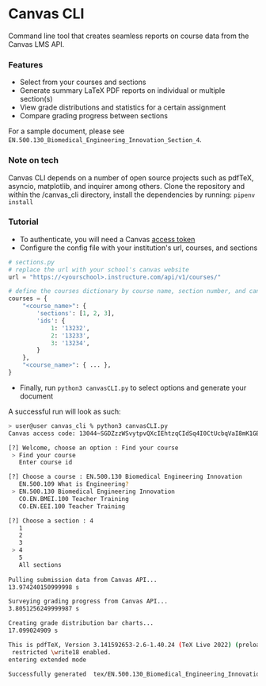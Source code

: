 # Canvas CLI

Command line tool that creates seamless reports on course data from the Canvas LMS API.

### Features

- Select from your courses and sections
- Generate summary LaTeX PDF reports on individual or multiple section(s)
- View grade distributions and statistics for a certain assignment
- Compare grading progress between sections

For a sample document, please see ```EN.500.130_Biomedical_Engineering_Innovation_Section_4```. 

### Note on tech

Canvas CLI depends on a number of open source projects such as pdfTeX, asyncio, matplotlib, and inquirer among others. Clone the repository and within the /canvas_cli directory, install the dependencies by running: 
```pipenv install```

### Tutorial

- To authenticate, you will need a Canvas [access token](https://community.canvaslms.com/t5/Canvas-Developers-Group/A-Simple-Python-GET-Script/ba-p/273742)
- Configure the config file with your institution's url, courses, and sections

```py
# sections.py
# replace the url with your school's canvas website  
url = "https://<yourschool>.instructure.com/api/v1/courses/"

# define the courses dictionary by course name, section number, and canvas ids  
courses = {
    "<course_name>": {
        'sections': [1, 2, 3],
        'ids': {
            1: '13232',
            2: '13233',
            3: '13234',
        }
    },
    "<course_name>": { ... },
}
```

- Finally, run ```python3 canvasCLI.py``` to select options and generate your document

A successful run will look as such:

```sh
> user@user canvas_cli % python3 canvasCLI.py
Canvas access code: 13044~SGDZzzWSvytpvQXcIEhtzqCIdSq4I0CtUcbqVaI8mK1GBihXsD9sm2yJ8qjtYa6Y

[?] Welcome, choose an option : Find your course
 > Find your course
   Enter course id

[?] Choose a course : EN.500.130 Biomedical Engineering Innovation
   EN.500.109 What is Engineering?
 > EN.500.130 Biomedical Engineering Innovation
   CO.EN.BMEI.100 Teacher Training
   CO.EN.EEI.100 Teacher Training

[?] Choose a section : 4
   1
   2
   3
 > 4
   5
   All sections
   
Pulling submission data from Canvas API... 
13.974240150999998 s

Surveying grading progress from Canvas API... 
3.8051256249999987 s

Creating grade distribution bar charts... 
17.099024909 s

This is pdfTeX, Version 3.141592653-2.6-1.40.24 (TeX Live 2022) (preloaded format=pdflatex)
 restricted \write18 enabled.
entering extended mode

Successfully generated	tex/EN.500.130_Biomedical_Engineering_Innovation_Section_4.tex!
```
